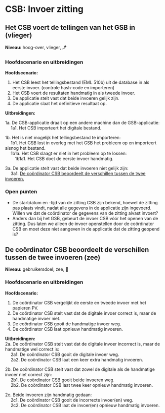 # CSB: Invoer zitting

## Het CSB voert de tellingen van het GSB in (vlieger)

__Niveau:__ hoog-over, vlieger, 🪁

### Hoofdscenario en uitbreidingen

__Hoofdscenario:__  

1. Het CSB leest het tellingsbestand (EML 510b) uit de database in als eerste invoer. (controle hash-code en importeren)
2. Het CSB voert de resultaten handmatig in als tweede invoer.
3. De applicatie stelt vast dat beide invoeren gelijk zijn.
4. De applicatie slaat het definitieve resultaat op.

__Uitbreidingen:__

1a. De CSB-applicatie draait op een andere machine dan de GSB-applicatie:  
&emsp; 1a1. Het CSB importeert het digitale bestand.

1b. Het is niet mogelijk het tellingsbestand te importeren:  
&emsp; 1b1. Het CSB lost in overleg met het GSB het probleem op en importeert alsnog het bestand.  
&emsp; 1b1a. Het CSB slaagt er niet in het probleem op te lossen:  
&emsp;&emsp; 1b1a1. Het CSB doet de eerste invoer handmatig.

3a. De applicatie stelt vast dat beide invoeren niet gelijk zijn:  
&emsp; 3a1. [De coördinator CSB beoordeelt de verschillen tussen de twee invoeren.](#de-coördinator-csb-beoordeelt-de-verschillen-tussen-de-twee-invoeren-zee)

### Open punten
- De startdatum en -tijd van de zitting CSB zijn bekend, hoewel de zitting pas plaats vindt, nadat alle gegevens in de applicatie zijn ingevoerd. Willen we dat de coördinator de gegevens van de zitting alvast invoert?
- Anders dan bij het GSB, gebeurt de invoer CSB vóór het openen van de zitting. Dus laten we alleen de invoer openstellen door de coördinator CSB en moet deze niet aangeven in de applicatie dat de zitting geopend is?


## De coördinator CSB beoordeelt de verschillen tussen de twee invoeren (zee)

__Niveau:__ gebruikersdoel, zee, 🌊

### Hoofdscenario en uitbreidingen

__Hoofdscenario:__
1. De coördinator CSB vergelijkt de eerste en tweede invoer met het papieren PV.  
2. De coördinator CSB stelt vast dat de digitale invoer correct is, maar de handmatige invoer niet.
3. De coördinator CSB gooit de handmatige invoer weg.
4. De coördinator CSB laat opnieuw handmatig invoeren.

__Uitbreidingen:__  
2a. De coördinator CSB stelt vast dat de digitale invoer incorrect is, maar de handmatige wel correct is:  
&emsp; 2a1. De coördinator CSB gooit de digitale invoer weg.  
&emsp; 2a2. De coördinator CSB laat een keer extra handmatig invoeren.

2b. De coördinator CSB stelt vast dat zowel de digitale als de handmatige invoer niet correct zijn:  
&emsp; 2b1. De coördinator CSB gooit beide invoeren weg.  
&emsp; 2b2. De coördinator CSB laat twee keer opnieuw handmatig invoeren.

2c. Beide invoeren zijn handmatig gedaan:  
&emsp; 2c1. De coördinator CSB gooit de incorrecte invoer(en) weg.  
&emsp; 2c2. De coördinator CSB laat de invoer(en) opnieuw handmatig invoeren.
